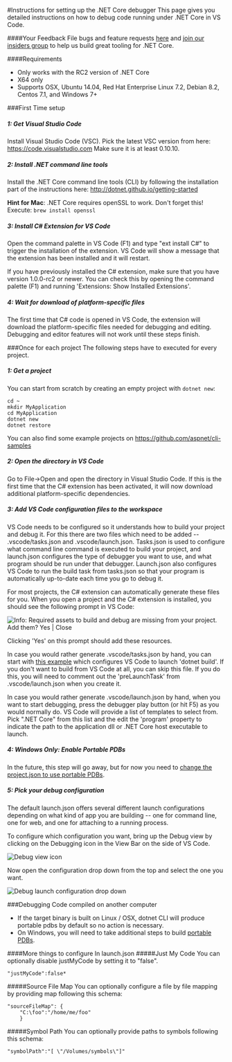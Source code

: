 ﻿#Instructions for setting up the .NET Core debugger
This page gives you detailed instructions on how to debug code running under .NET Core in VS Code. 

####Your Feedback​
File bugs and feature requests [here](https://github.com/OmniSharp/omnisharp-vscode/issues) and [join our insiders group](http://landinghub.visualstudio.com/dotnetcoreinsiders) to help us build great tooling for .NET Core.

####Requirements
* Only works with the RC2 version of .NET Core
* X64 only
* Supports OSX, Ubuntu 14.04, Red Hat Enterprise Linux 7.2, Debian 8.2, Centos 7.1, and Windows 7+

###First Time setup
##### 1: Get Visual Studio Code
Install Visual Studio Code (VSC). Pick the latest VSC version from here: https://code.visualstudio.com Make sure it is at least 0.10.10.

##### 2: Install .NET command line tools
Install the .NET Core command line tools (CLI) by following the installation part of the instructions here: http://dotnet.github.io/getting-started

**Hint for Mac**: .NET Core requires openSSL to work. Don't forget this! Execute: `brew install openssl`

##### 3: Install C# Extension for VS Code
Open the command palette in VS Code (F1) and type "ext install C#" to trigger the installation of the extension. VS Code will show a message that the extension has been installed and it will restart.

If you have previously installed the C# extension, make sure that you have version 1.0.0-rc2 or newer. You can check this by opening the command palette (F1) and running 'Extensions: Show Installed Extensions'.

##### 4: Wait for download of platform-specific files 
The first time that C# code is opened in VS Code, the extension will download the platform-specific files needed for debugging and editing. Debugging and editor features will not work until these steps finish.


###Once for each project
The following steps have to executed for every project. 

##### 1: Get a project
You can start from scratch by creating an empty project with `dotnet new`:

    cd ~
    mkdir MyApplication
    cd MyApplication
    dotnet new
    dotnet restore

You can also find some example projects on https://github.com/aspnet/cli-samples

##### 2: Open the directory in VS Code
Go to File->Open and open the directory in Visual Studio Code. If this is the first time that the C# extension has been activated, it will now download additional platform-specific dependencies.

##### 3: Add VS Code configuration files to the workspace
VS Code needs to be configured so it understands how to build your project and debug it. For this there are two files which need to be added -- .vscode/tasks.json and .vscode/launch.json. Tasks.json is used to configure what command line command is executed to build your project, and launch.json configures the type of debugger you want to use, and what program should be run under that debugger. Launch.json also configures VS Code to run the build task from tasks.json so that your program is automatically up-to-date each time you go to debug it.

For most projects, the C# extension can automatically generate these files for you. When you open a project and the C# extension is installed, you should see the following prompt in VS Code:

![Info: Required assets to build and debug are missing from your project. Add them? Yes | Close](https://raw.githubusercontent.com/wiki/OmniSharp/omnisharp-vscode/images/info-bar-add-required-assets.png)

Clicking 'Yes' on this prompt should add these resources.

In case you would rather generate .vscode/tasks.json by hand, you can start with [this example](https://raw.githubusercontent.com/wiki/OmniSharp/omnisharp-vscode/ExampleCode/tasks.json) which configures VS Code to launch 'dotnet build'. If you don't want to build from VS Code at all, you can skip this file. If you do this, you will need to comment out the 'preLaunchTask' from .vscode/launch.json when you create it.

In case you would rather generate .vscode/launch.json by hand, when you want to start debugging, press the debugger play button (or hit F5) as you would normally do. VS Code will provide a list of templates to select from. Pick ".NET Core" from this list and the edit the 'program' property to indicate the path to the application dll or .NET Core host executable to launch.

##### 4: Windows Only: Enable Portable PDBs
In the future, this step will go away, but for now you need to [change the project.json to use portable PDBs](https://github.com/OmniSharp/omnisharp-vscode/wiki/Portable-PDBs#net-cli-projects-projectjson).

##### 5: Pick your debug configuration

The default launch.json offers several different launch configurations depending on what kind of app you are building -- one for command line, one for web, and one for attaching to a running process. 

To configure which configuration you want, bring up the Debug view by clicking on the Debugging icon in the View Bar on the side of VS Code.

![Debug view icon](https://raw.githubusercontent.com/wiki/OmniSharp/omnisharp-vscode/images/debugging_debugicon.png)

Now open the configuration drop down from the top and select the one you want.

![Debug launch configuration drop down](https://raw.githubusercontent.com/wiki/OmniSharp/omnisharp-vscode/images/debug-launch-configurations.png)

###Debugging Code compiled on another computer
* If the target binary is built on Linux / OSX, dotnet CLI will produce portable pdbs by default so no action is necessary.
* On Windows, you will need to take additional steps to build [portable PDBs](https://github.com/OmniSharp/omnisharp-vscode/wiki/Portable-PDBs#how-to-generate-portable-pdbs).

####More things to configure In launch.json
#####Just My Code
You can optionally disable justMyCode by setting it to "false".

    "justMyCode":false*

#####Source File Map
You can optionally configure a file by file mapping by providing map following this schema:

    "sourceFileMap": {
        "C:\foo":"/home/me/foo"
        }

#####Symbol Path
You can optionally provide paths to symbols following this schema:

    "symbolPath":"[ \"/Volumes/symbols\"]"
